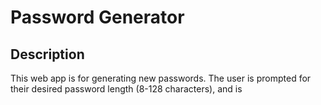# Password Generator

## Description

This web app is for generating new passwords. The user is prompted for their desired password length (8-128 characters), and is